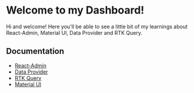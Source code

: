 # Welcome to my Dashboard!

Hi and welcome! Here you'll be able to see a little bit of my learnings about React-Admin, Material UI, Data Provider and RTK Query.

## Documentation

- [React-Admin](https://marmelab.com/react-admin/)
- [Data Provider](https://marmelab.com/react-admin/DataProviderIntroduction.html)
- [RTK Query](https://redux-toolkit.js.org/rtk-query/overview)
- [Material UI](https://mui.com/material-ui/)
